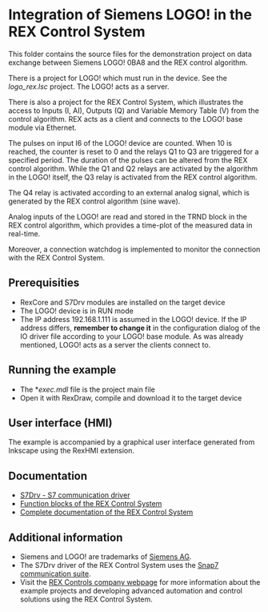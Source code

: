 Integration of Siemens LOGO! in the REX Control System
======================================================

This folder contains the source files for the demonstration project on data
exchange between Siemens LOGO! 0BA8 and the REX control algorithm.

There is a project for LOGO! which must run in the device. See the *logo_rex.lsc* project. The 
LOGO! acts as a server.

There is also a project for the REX Control System, which illustrates the access
to Inputs (I, AI), Outputs (Q) and Variable Memory Table (V) from the control 
algorithm. REX acts as a client and connects to the LOGO! base module via Ethernet.

The pulses on input I6 of the LOGO! device are counted. When 10 is reached, the 
counter is reset to 0 and the relays Q1 to Q3 are triggered for a specified 
period. The duration of the pulses can be altered from the REX control algorithm.
While the Q1 and Q2 relays are activated by the algorithm in the LOGO! itself, 
the Q3 relay is activated from the REX control algorithm.

The Q4 relay is activated according to an external analog signal, which is 
generated by the REX control algorithm (sine wave).

Analog inputs of the LOGO! are read and stored in the TRND block in the REX 
control algorithm, which provides a time-plot of the measured data in real-time.

Moreover, a connection watchdog is implemented to monitor the connection with 
the REX Control System.

## Prerequisities ##
- RexCore and S7Drv modules are installed on the target device
- The LOGO! device is in RUN mode
- The IP address 192.168.1.111 is assumed in the LOGO! device. If the IP address 
differs, **remember to change it** in the configuration dialog of the IO driver file according to your
LOGO! base module. As was already mentioned, LOGO! acts as a server the clients 
connect to. 

## Running the example ##
- The **exec.mdl* file is the project main file
- Open it with RexDraw, compile and download it to the target device

## User interface (HMI) ##
The example is accompanied by a graphical user interface generated from Inkscape 
using the RexHMI extension.

## Documentation ##

- [S7Drv - S7 communication driver](http://www.rexcontrols.com/media/DOC/ENGLISH/S7Drv_ENG.pdf)
- [Function blocks of the REX Control System](http://www.rexcontrols.com/media/HTML/DOC/ENGLISH/index.html)
- [Complete documentation of the REX Control System](http://www.rexcontrols.com/documentation-and-support)

## Additional information ##

- Siemens and LOGO! are trademarks of [Siemens AG](http://www.siemens.com).
- The S7Drv driver of the REX Control System uses the [Snap7 communication suite](http://sourceforge.net/projects/snap7).
- Visit the [REX Controls company webpage](http://www.rexcontrols.com) 
for more information about the example projects and developing advanced 
automation and control solutions using the REX Control System.
